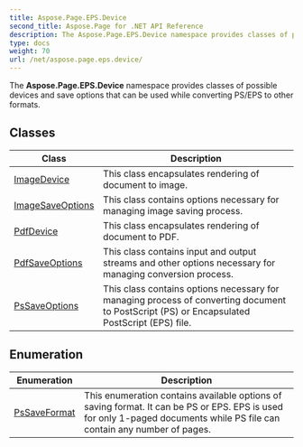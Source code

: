 ```yaml
---
title: Aspose.Page.EPS.Device
second_title: Aspose.Page for .NET API Reference
description: The Aspose.Page.EPS.Device namespace provides classes of possible devices and save options that can be used while converting PS/EPS to other formats
type: docs
weight: 70
url: /net/aspose.page.eps.device/
---
```

The **Aspose.Page.EPS.Device** namespace provides classes of possible devices and save options that can be used while converting PS/EPS to other formats.

## Classes

| Class | Description |
| --- | --- |
| [ImageDevice](./imagedevice/) | This class encapsulates rendering of document to image. |
| [ImageSaveOptions](./imagesaveoptions/) | This class contains options necessary for managing image saving process. |
| [PdfDevice](./pdfdevice/) | This class encapsulates rendering of document to PDF. |
| [PdfSaveOptions](./pdfsaveoptions/) | This class contains input and output streams and other options necessary for managing conversion process. |
| [PsSaveOptions](./pssaveoptions/) | This class contains options necessary for managing process of converting document to PostScript (PS) or Encapsulated PostScript (EPS) file. |
## Enumeration

| Enumeration | Description |
| --- | --- |
| [PsSaveFormat](./pssaveformat/) | This enumeration contains available options of saving format. It can be PS or EPS. EPS is used for only 1-paged documents while PS file can contain any number of pages. |


